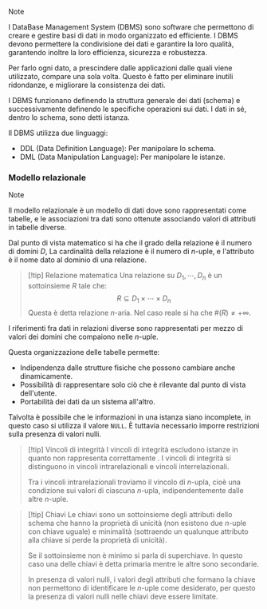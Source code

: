 >[!note]
>I DataBase Management System (DBMS) sono software che permettono di creare e gestire basi di dati in modo organizzato ed efficiente. I DBMS devono permettere la condivisione dei dati e garantire la loro qualità, garantendo inoltre la loro efficienza, sicurezza e robustezza.
>
>Per farlo ogni dato, a prescindere dalle applicazioni dalle quali viene utilizzato, compare una sola volta. Questo è fatto per eliminare inutili ridondanze, e migliorare la consistenza dei dati.
>
>I DBMS funzionano definendo la struttura generale dei dati (schema) e successivamente definendo le specifiche operazioni sui dati. I dati in sé, dentro lo schema, sono detti istanza.
>

Il DBMS utilizza due linguaggi:
- DDL (Data Definition Language): Per manipolare lo schema.
- DML (Data Manipulation Language): Per manipolare le istanze.

### Modello relazionale
>[!note]
>Il modello relazionale è un modello di dati dove sono rappresentati come tabelle, e le associazioni tra dati sono ottenute associando valori di attributi in tabelle diverse.
>
>Dal punto di vista matematico si ha che il grado della relazione è il numero di domini $D$, La cardinalità della relazione è il numero di $n$-uple, e l'attributo è il nome dato al dominio di una relazione.

>[!tip] Relazione matematica
>Una relazione su $D_{1},\cdots, D_{n}$ è un sottoinsieme $R$ tale che: $$R\subseteq D_{1}\times\cdots\times D_{n}$$
>Questa è detta relazione $n$-aria. Nel caso reale si ha che $\#(R)\neq+\infty$.

I riferimenti fra dati in relazioni diverse sono rappresentati per mezzo di valori dei domini che compaiono nelle $n$-uple.

Questa organizzazione delle tabelle permette:
- Indipendenza dalle strutture fisiche che possono cambiare anche dinamicamente.
- Possibilità di rappresentare solo ciò che è rilevante dal punto di vista dell'utente.
- Portabilità dei dati da un sistema all'altro.

Talvolta è possibile che le informazioni in una istanza siano incomplete, in questo caso si utilizza il valore `NULL`. È tuttavia necessario imporre restrizioni sulla presenza di valori nulli.

>[!tip] Vincoli di integrità
>I vincoli di integrità escludono istanze in quanto non rappresenta correttamente .
>I vincoli di integrità si distinguono in vincoli intrarelazionali e vincoli interrelazionali.
>
>Tra i vincoli intrarelazionali troviamo il vincolo di $n$-upla, cioè una condizione sui valori di ciascuna $n$-upla, indipendentemente dalle altre $n$-uple.

>[!tip] Chiavi
>Le chiavi sono un sottoinsieme degli attributi dello schema che hanno la proprietà di unicità (non esistono due $n$-uple con chiave uguale) e minimalità (sottraendo un qualunque attributo alla chiave si perde la proprietà di unicità).
>
>Se il sottoinsieme non è minimo si parla di superchiave. In questo caso una delle chiavi è detta primaria mentre le altre sono secondarie.
>
>In presenza di valori nulli, i valori degli attributi che formano la chiave non permettono di identificare le $n$-uple come desiderato, per questo la presenza di valori nulli nelle chiavi deve essere limitate.

